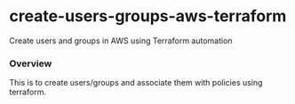 # create-users-groups-aws-terraform
Create users and groups in AWS using Terraform automation

<h3>Overview</h3>

This is to create users/groups and associate them with policies using terraform.


